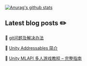 <!-- ![ViewCount](http://bit.ly/longshilin-github-visits) -->

<!-- ## stay hungry, stay foolish -->

[![Anurag's github stats](https://github-readme-stats.vercel.app/api?username=longshilin&show_icons=true&hide=["contribs","issues"])](https://github.com/longshilin)


## Latest blog posts :pencil2:

<!-- BLOG-POST-LIST:START -->
 📗 [git问题及解决办法](https://longshilin.github.io/posts/git/)  

 📙 [Unity Addressables 简介](https://longshilin.github.io/posts/Unity-Addressable/)  

 📕 [Unity MLAPI 多人游戏教程 – 完整指南](https://longshilin.github.io/posts/Unity-MLAPI-Guide/)  
<!-- BLOG-POST-LIST:END -->

<!--
### Hi there 👋

**longshilin/longshilin** is a ✨ _special_ ✨ repository because its `README.md` (this file) appears on your GitHub profile.

Here are some ideas to get you started:

- 🔭 I’m currently working on ...
- 🌱 I’m currently learning ...
- 👯 I’m looking to collaborate on ...
- 🤔 I’m looking for help with ...
- 💬 Ask me about ...
- 📫 How to reach me: ...
- 😄 Pronouns: ...
- ⚡ Fun fact: ...
-->

<!--

![Anurag's github stats](https://github-readme-stats.vercel.app/api?username=anuraghazra&show_icons=true&title_color=fff&icon_color=79ff97&text_color=9f9f9f&bg_color=151515)(https://github.com/anuraghazra/github-readme-stats)

Options: &hide=["stars","prs","issues","contribs"]

&hide_border=true hide the border box if you don't like it :D
&line_height=30 control the line-height between text
&hide_rank=true hides the ranking

Ref: https://github.com/anuraghazra/github-readme-stats
-->
